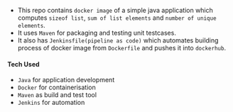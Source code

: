 - This repo contains `docker image` of  a simple java application which computes `sizeof list`, `sum of list elements` and `number of unique elements`. 
- It uses `Maven` for packaging and testing unit testcases.
- It also has `Jenkinsfile(pipeline as code)` which automates building process of docker image from `Dockerfile` and pushes it into `dockerhub`.

#### Tech Used
  -  `Java` for application development 
  -  `Docker` for containerisation 
  -  `Maven` as build and test tool
  -  `Jenkins` for automation
